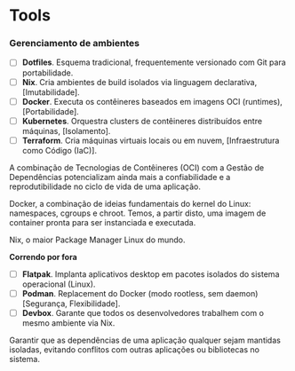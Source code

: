 # Tools

### Gerenciamento de ambientes

- [ ] **Dotfiles**. Esquema tradicional, frequentemente versionado com Git para portabilidade.
- [ ] **Nix**. Cria ambientes de build isolados via linguagem declarativa, [Imutabilidade].
- [ ] **Docker**. Executa os contêineres baseados em imagens OCI (runtimes), [Portabilidade].
- [ ] **Kubernetes**. Orquestra clusters de contêineres distribuídos entre máquinas, [Isolamento].
- [ ] **Terraform**. Cria máquinas virtuais locais ou em nuvem, [Infraestrutura como Código (IaC)].

A combinação de Tecnologias de Contêineres (OCI) com a Gestão de Dependências potencializam ainda mais a confiabilidade e a reprodutibilidade no ciclo de vida de uma aplicação.

Docker, a combinação de ideias fundamentais do kernel do Linux: namespaces, cgroups e chroot. Temos, a partir disto, uma imagem de container pronta para ser instanciada e executada.

Nix, o maior Package Manager Linux do mundo.

**Correndo por fora**

- [ ] **Flatpak**. Implanta aplicativos desktop em pacotes isolados do sistema operacional (Linux).
- [ ] **Podman**. Replacement do Docker (modo rootless, sem daemon) [Segurança, Flexibilidade].
- [ ] **Devbox**. Garante que todos os desenvolvedores trabalhem com o mesmo ambiente via Nix.

Garantir que as dependências de uma aplicação qualquer sejam mantidas isoladas, evitando conflitos com outras aplicações ou bibliotecas no sistema.